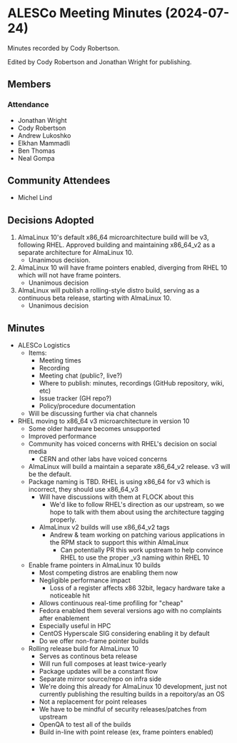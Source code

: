 # ALESCo Meeting Minutes (2024-07-24)

Minutes recorded by Cody Robertson.

Edited by Cody Robertson and Jonathan Wright for publishing.

## Members

### Attendance

- Jonathan Wright
- Cody Robertson
- Andrew Lukoshko
- Elkhan Mammadli
- Ben Thomas
- Neal Gompa

## Community Attendees

- Michel Lind

## Decisions Adopted

1. AlmaLinux 10's default x86_64 microarchitecture build will be v3, following RHEL. Approved building and maintaining x86_64_v2 as a separate architecture for AlmaLinux 10.
   - Unanimous decision.
2. AlmaLinux 10 will have frame pointers enabled, diverging from RHEL 10 which will not have frame pointers.
   - Unanimous decision
3. AlmaLinux will publish a rolling-style distro build, serving as a continuous beta release, starting with AlmaLinux 10.
   - Unanimous decision

## Minutes

- ALESCo Logistics
  - Items:
    - Meeting times
    - Recording
    - Meeting chat (public?, live?)
    - Where to publish: minutes, recordings (GitHub repository, wiki, etc)
    - Issue tracker (GH repo?)
    - Policy/procedure documentation
  - Will be discussing further via chat channels
- RHEL moving to x86_64 v3 microarchitecture in version 10
  - Some older hardware becomes unsupported
  - Improved performance
  - Community has voiced concerns with RHEL's decision on social media
    - CERN and other labs have voiced concerns
  - AlmaLinux will build a maintain a separate x86_64_v2 release. v3 will be the default.
  - Package naming is TBD. RHEL is using x86_64 for v3 which is incorrect, they should use x86_64_v3
    - Will have discussions with them at FLOCK about this
      - We'd like to follow RHEL's direction as our upstream, so we hope to talk with them about using the architecture tagging properly.
    - AlmaLinux v2 builds will use x86_64_v2 tags
      - Andrew & team working on patching various applications in the RPM stack to support this within AlmaLinux
        - Can potentially PR this work upstream to help convince RHEL to use the proper \_v3 naming within RHEL 10
  - Enable frame pointers in AlmaLinux 10 builds
    - Most competing distros are enabling them now
    - Negligible performance impact
      - Loss of a register affects x86 32bit, legacy hardware take a noticeable hit
    - Allows continuous real-time profiling for "cheap"
    - Fedora enabled them several versions ago with no complaints after enablement
    - Especially useful in HPC
    - CentOS Hyperscale SIG considering enabling it by default
    - Do we offer non-frame pointer builds
  - Rolling release build for AlmaLinux 10
    - Serves as continous beta release
    - Will run full composes at least twice-yearly
    - Package updates will be a constant flow
    - Separate mirror source/repo on infra side
    - We're doing this already for AlmaLinux 10 development, just not currently publishing the resulting builds in a repoitory/as an OS
    - Not a replacement for point releases
    - We have to be mindful of security releases/patches from upstream
    - OpenQA to test all of the builds
    - Build in-line with point release (ex, frame pointers enabled)
